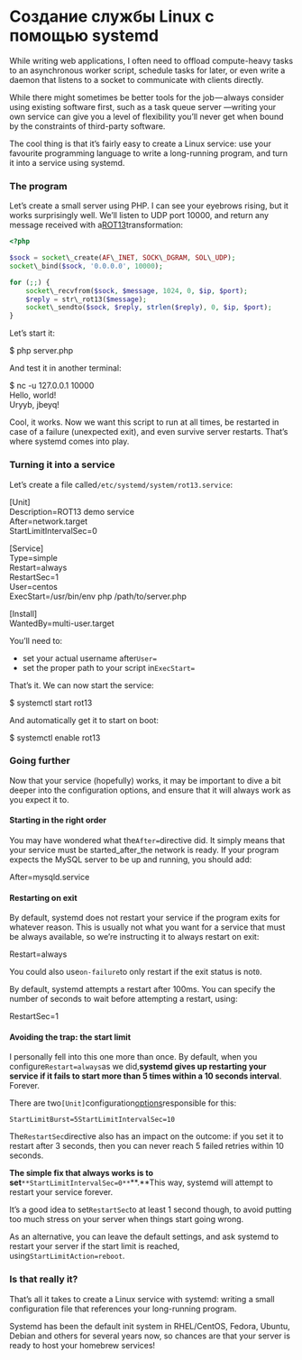 # Создание службы Linux с помощью systemd

While writing web applications, I often need to offload compute-heavy tasks to an asynchronous worker script, schedule tasks for later, or even write a daemon that listens to a socket to communicate with clients directly.

While there might sometimes be better tools for the job — always consider using existing software first, such as a task queue server —writing your own service can give you a level of flexibility you’ll never get when bound by the constraints of third-party software.

The cool thing is that it’s fairly easy to create a Linux service: use your favourite programming language to write a long-running program, and turn it into a service using systemd.

### The program

Let’s create a small server using PHP. I can see your eyebrows rising, but it works surprisingly well. We’ll listen to UDP port 10000, and return any message received with a[ROT13](https://en.wikipedia.org/wiki/ROT13)transformation:

```php
<?php

$sock = socket\_create(AF\_INET, SOCK\_DGRAM, SOL\_UDP);
socket\_bind($sock, '0.0.0.0', 10000);

for (;;) {
    socket\_recvfrom($sock, $message, 1024, 0, $ip, $port);
    $reply = str\_rot13($message);
    socket\_sendto($sock, $reply, strlen($reply), 0, $ip, $port);
}
```

Let’s start it:

$ php server.php

And test it in another terminal:

$ nc -u 127.0.0.1 10000  
Hello, world!  
Uryyb, jbeyq!

Cool, it works. Now we want this script to run at all times, be restarted in case of a failure (unexpected exit), and even survive server restarts. That’s where systemd comes into play.

### Turning it into a service

Let’s create a file called`/etc/systemd/system/rot13.service`:

\[Unit\]  
Description=ROT13 demo service  
After=network.target  
StartLimitIntervalSec=0

\[Service\]  
Type=simple  
Restart=always  
RestartSec=1  
User=centos  
ExecStart=/usr/bin/env php /path/to/server.php  
  
\[Install\]  
WantedBy=multi-user.target

You’ll need to:

*   set your actual username after`User=`
*   set the proper path to your script in`ExecStart=`

That’s it. We can now start the service:

$ systemctl start rot13

And automatically get it to start on boot:

$ systemctl enable rot13

### Going further

Now that your service (hopefully) works, it may be important to dive a bit deeper into the configuration options, and ensure that it will always work as you expect it to.

#### Starting in the right order

You may have wondered what the`After=`directive did. It simply means that your service must be started_after_the network is ready. If your program expects the MySQL server to be up and running, you should add:

After=mysqld.service

#### Restarting on exit

By default, systemd does not restart your service if the program exits for whatever reason. This is usually not what you want for a service that must be always available, so we’re instructing it to always restart on exit:

Restart=always

You could also use`on-failure`to only restart if the exit status is not`0`.

By default, systemd attempts a restart after 100ms. You can specify the number of seconds to wait before attempting a restart, using:

RestartSec=1

#### Avoiding the trap: the start limit

I personally fell into this one more than once. By default, when you configure`Restart=always`as we did,**systemd gives up restarting your service if it fails to start more than 5 times within a 10 seconds interval**. Forever.

There are two`[Unit]`configuration[options](https://www.freedesktop.org/software/systemd/man/systemd.unit.html#StartLimitIntervalSec=)responsible for this:

```
StartLimitBurst=5StartLimitIntervalSec=10
```

The`RestartSec`directive also has an impact on the outcome: if you set it to restart after 3 seconds, then you can never reach 5 failed retries within 10 seconds.

**The simple fix that always works is to set**`**StartLimitIntervalSec=0**`**.**This way, systemd will attempt to restart your service forever.

It’s a good idea to set`RestartSec`to at least 1 second though, to avoid putting too much stress on your server when things start going wrong.

As an alternative, you can leave the default settings, and ask systemd to restart your server if the start limit is reached, using`StartLimitAction=reboot`.

### Is that really it?

That’s all it takes to create a Linux service with systemd: writing a small configuration file that references your long-running program.

Systemd has been the default init system in RHEL/CentOS, Fedora, Ubuntu, Debian and others for several years now, so chances are that your server is ready to host your homebrew services!